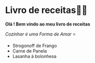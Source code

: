 # Livro de receitas:man_cook:

**Olá ! Bem vindo ao meu livro de receitas**

*Cozinhar  é  uma Forma de Amar* :star:

- Strogonoff de Frango
- Carne de Panela 
- Lasanha  à bolonhesa 


